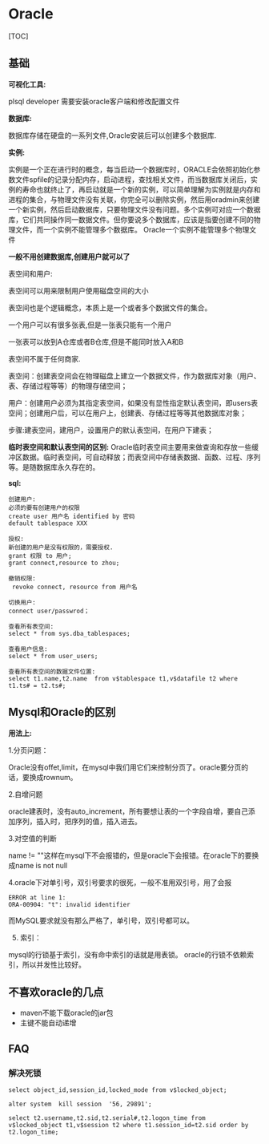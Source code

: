 # Oracle

[TOC]

## 基础

**可视化工具:**

plsql developer 需要安装oracle客户端和修改配置文件

**数据库:**

数据库存储在硬盘的一系列文件,Oracle安装后可以创建多个数据库.

**实例:**

实例是一个正在进行时的概念，每当启动一个数据库时，ORACLE会依照初始化参数文件spfile的记录分配内存，启动进程，查找相关文件，而当数据库关闭后，实例的寿命也就终止了，再启动就是一个新的实例，可以简单理解为实例就是内存和进程的集合，与物理文件没有关联，你完全可以删除实例，然后用oradmin来创建一个新实例，然后启动数据库，只要物理文件没有问题。多个实例可对应一个数据库，它们共同操作同一数据文件。但你要说多个数据库，应该是指要创建不同的物理文件，而一个实例不能管理多个数据库。
Oracle一个实例不能管理多个物理文件

**一般不用创建数据库,创建用户就可以了**

表空间和用户:

表空间可以用来限制用户使用磁盘空间的大小

表空间也是个逻辑概念，本质上是一个或者多个数据文件的集合。

一个用户可以有很多张表,但是一张表只能有一个用户

一张表可以放到A仓库或者B仓库,但是不能同时放入A和B

表空间不属于任何商家.

表空间：创建表空间会在物理磁盘上建立一个数据文件，作为数据库对象（用户、表、存储过程等等）的物理存储空间；

用户：创建用户必须为其指定表空间，如果没有显性指定默认表空间，即users表空间；创建用户后，可以在用户上，创建表、存储过程等等其他数据库对象；

步骤:建表空间，建用户，设置用户的默认表空间，在用户下建表；

**临时表空间和默认表空间的区别:**
Oracle临时表空间主要用来做查询和存放一些缓冲区数据。临时表空间，可自动释放；而表空间中存储表数据、函数、过程、序列等。是随数据库永久存在的。

**sql:**

    创建用户:
    必须的要有创建用户的权限
    create user 用户名 identified by 密码 
    default tablespace XXX
    
    授权:
    新创建的用户是没有权限的，需要授权. 
    grant 权限 to 用户; 
    grant connect,resource to zhou; 
    
    撤销权限:
     revoke connect, resource from 用户名
    
    切换用户: 
    connect user/passwrod； 
    
    查看所有表空间:
    select * from sys.dba_tablespaces;
    
    查看用户信息:
    select * from user_users;
    
    查看所有表空间的数据文件位置:
    select t1.name,t2.name  from v$tablespace t1,v$datafile t2 where t1.ts# = t2.ts#;

## Mysql和Oracle的区别

**用法上:**

 1.分页问题：

 Oracle没有offet,limit，在mysql中我们用它们来控制分页了。oracle要分页的话，要换成rownum。

2.自增问题

oracle建表时，没有auto_increment，所有要想让表的一个字段自增，要自己添加序列，插入时，把序列的值，插入进去。

3.对空值的判断

name != ""这样在mysql下不会报错的，但是oracle下会报错。在oracle下的要换成name is not null

4.oracle下对单引号，双引号要求的很死，一般不准用双引号，用了会报

    ERROR at line 1:
    ORA-00904: "t": invalid identifier

而MySQL要求就没有那么严格了，单引号，双引号都可以。

5. 索引：

mysql的行锁基于索引，没有命中索引的话就是用表锁。
oracle的行锁不依赖索引，所以并发性比较好。

## 不喜欢oracle的几点

- maven不能下载oracle的jar包
- 主键不能自动递增

## FAQ

### 解决死锁

    select object_id,session_id,locked_mode from v$locked_object;
     
    alter system  kill session  '56, 29891'; 
    
    select t2.username,t2.sid,t2.serial#,t2.logon_time from v$locked_object t1,v$session t2 where t1.session_id=t2.sid order by t2.logon_time;